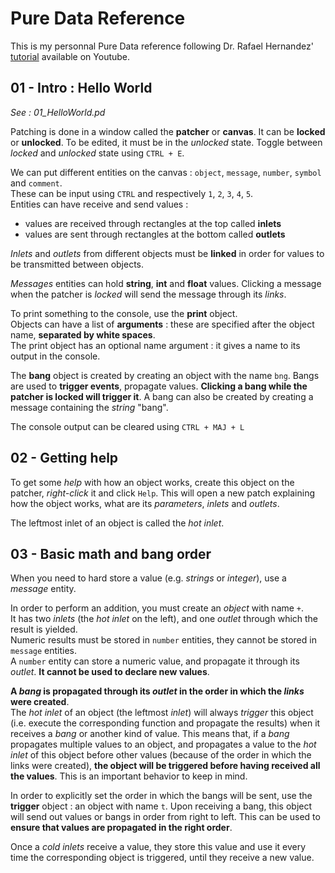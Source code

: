 # Pure Data Reference

This is my personnal Pure Data reference following Dr. Rafael Hernandez' [tutorial](https://www.youtube.com/playlist?list=PL12DC9A161D8DC5DC) available on Youtube.




## 01 - Intro : Hello World

*See : 01_HelloWorld.pd*


Patching is done in a window called the **patcher** or **canvas**. It can be **locked** or **unlocked**. To be edited, it must be in the *unlocked* state. Toggle between *locked* and *unlocked* state using `CTRL + E`.

We can put different entities on the canvas : `object`, `message`, `number`, `symbol` and `comment`.  
These can be input using `CTRL` and respectively `1`, `2`, `3`, `4`, `5`.  
Entities can have receive and send values :
  - values are received through rectangles at the top called **inlets**
  - values are sent through rectangles at the bottom called **outlets**

*Inlets* and *outlets* from different objects must be **linked** in order for values to be transmitted between objects.

*Messages* entities can hold **string**, **int** and **float** values.
Clicking a message when the patcher is *locked* will send the message through its *links*.

To print something to the console, use the **print** object.  
Objects can have a list of **arguments** : these are specified after the object name, **separated by white spaces**.  
The print object has an optional name argument : it gives a name to its output in the console.

The **bang** object is created by creating an object with the name `bng`.
Bangs are used to **trigger events**, propagate values. **Clicking a bang while the patcher is locked will trigger it**.
A bang can also be created by creating a message containing the *string* "bang".

The console output can be cleared using `CTRL + MAJ + L`




## 02 - Getting help

To get some *help* with how an object works, create this object on the patcher, *right-click* it and click `Help`. This will open a new patch explaining how the object works, what are its *parameters*, *inlets* and *outlets*.

The leftmost inlet of an object is called the *hot inlet*.




## 03 - Basic math and bang order

When you need to hard store a value (e.g. *strings* or *integer*), use a *message* entity.

In order to perform an addition, you must create an *object* with name `+`.  
It has two *inlets* (the *hot inlet* on the left), and one *outlet* through which the result is yielded.  
Numeric results must be stored in `number` entities, they cannot be stored in `message` entities.  
A `number` entity can store a numeric value, and propagate it through its *outlet*. **It cannot be used to declare new values**.

**A *bang* is propagated through its *outlet* in the order in which the *links* were created**.  
The *hot inlet* of an object (the leftmost *inlet*) will always *trigger* this object (i.e. execute the corresponding function and propagate the results) when it receives a *bang* or another kind of value. This means that, if a *bang* propagates multiple values to an object, and propagates a value to the *hot inlet* of this object before other values (because of the order in which the links were created), **the object will be triggered before having received all the values**. This is an important behavior to keep in mind.

In order to explicitly set the order in which the bangs will be sent, use the **trigger** object : an object with name `t`. Upon receiving a bang, this object will send out values or bangs in order from right to left. This can be used to **ensure that values are propagated in the right order**.

Once a *cold inlets* receive a value, they store this value and use it every time the corresponding object is triggered, until they receive a new value.

